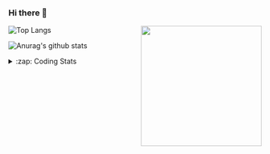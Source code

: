 ### Hi there 👋

<!--
**tao8687/tao8687** is a ✨ _special_ ✨ repository because its `README.md` (this file) appears on your GitHub profile.

Here are some ideas to get you started:

- 🔭 I’m currently working on ...
- 🌱 I’m currently learning ...
- 👯 I’m looking to collaborate on ...
- 🤔 I’m looking for help with ...
- 💬 Ask me about ...
- 📫 How to reach me: ...
- 😄 Pronouns: ...
- ⚡ Fun fact: ...
-->

<img align='right' src="https://media.giphy.com/media/M9gbBd9nbDrOTu1Mqx/giphy.gif" width="240">

  
![Top Langs](https://github-readme-stats.vercel.app/api/top-langs/?username=tao8687&layout=compact&title_color=23238E&text_color=A67D3D)

![Anurag's github stats](https://github-readme-stats.vercel.app/api?username=tao8687&show_icons=true&&text_color=A67D3D&title_color=23238E&show_icons=false&count_private=true&hide=stars)

<details>
  <summary>:zap: Coding Stats</summary>
  <br>
    
<!--START_SECTION:waka-->

```txt
From: 26 April 2025 - To: 03 May 2025

Markdown           4 hrs           █████████░░░░░░░░░░░░░░░░   36.48 %
XML                2 hrs 5 mins    ████▓░░░░░░░░░░░░░░░░░░░░   18.99 %
C++                2 hrs           ████▓░░░░░░░░░░░░░░░░░░░░   18.28 %
C                  1 hr 27 mins    ███▒░░░░░░░░░░░░░░░░░░░░░   13.24 %
CMake              57 mins         ██▒░░░░░░░░░░░░░░░░░░░░░░   08.70 %
```

<!--END_SECTION:waka-->
</details>
